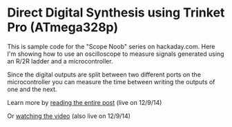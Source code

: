 Direct Digital Synthesis using Trinket Pro (ATmega328p)
=======================================================

This is sample code for the "Scope Noob" series on hackaday.com. Here I'm showing how to use an oscilloscope to measure signals generated using an R/2R ladder and a microcontroller.

Since the digital outputs are split between two different ports on the microcontroller you can measure the time between writing the outputs of one and the next.

Learn more by [reading the entire post](http://wp.me/pk3lN-Aws) (live on 12/9/14) 

Or [watching the video](https://www.youtube.com/watch?v=Wv6_S3KuC1E) (also live on 12/9/14)
